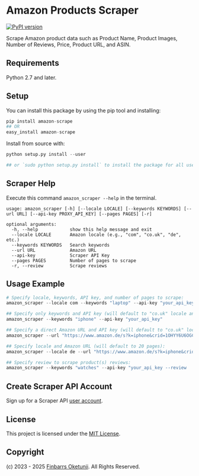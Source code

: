 # Amazon Products Scraper

[![PyPI version](https://badge.fury.io/py/amazon-scrape.svg)](https://badge.fury.io/py/amazon-scrape)

Scrape Amazon product data such as Product Name, Product Images, Number of Reviews, Price, Product URL, and ASIN.

## Requirements

Python 2.7 and later.

## Setup

You can install this package by using the pip tool and installing:

```python
pip install amazon-scrape
## OR
easy_install amazon-scrape
```

Install from source with:

```python
python setup.py install --user

## or `sudo python setup.py install` to install the package for all users
```

## Scraper Help
Execute this command `amazon_scraper --help` in the terminal.

```text
usage: amazon_scraper [-h] [--locale LOCALE] [--keywords KEYWORDS] [--url URL] [--api-key PROXY_API_KEY] [--pages PAGES] [-r]

optional arguments:
  -h, --help            show this help message and exit
  --locale LOCALE       Amazon locale (e.g., "com", "co.uk", "de", etc.)
  --keywords KEYWORDS   Search keywords
  --url URL             Amazon URL
  --api-key             Scraper API Key
  --pages PAGES         Number of pages to scrape
  -r, --review          Scrape reviews
```

## Usage Example

```python
# Specify locale, keywords, API key, and number of pages to scrape:
amazon_scraper --locale com --keywords "laptop" --api-key "your_api_key" --pages 10

## Specify only keywords and API key (will default to "co.uk" locale and 20 pages):
amazon_scraper --keywords "iphone" --api-key "your_api_key"

## Specify a direct Amazon URL and API key (will default to "co.uk" locale and 20 pages):
amazon_scraper --url "https://www.amazon.de/s?k=iphone&crid=1OHYY6U6OGCK5&sprefix=ipho%2Caps%2C335&ref=nb_sb_noss_2" --api-key "your_api_key"

## Specify locale and Amazon URL (will default to 20 pages):
amazon_scraper --locale de --url "https://www.amazon.de/s?k=iphone&crid=1OHYY6U6OGCK5&sprefix=ipho%2Caps%2C335&ref=nb_sb_noss_2" --api-key "your_api_key"

## Specify review to scrape product(s) reviews:
amazon_scraper --keywords "watches" --api-key "your_api_key --review
```

## Create Scraper API Account

Sign up for a Scraper API [user account](https://www.scraperapi.com/?fp_ref=finbarrs11).


## License

This project is licensed under the [MIT License](./LICENSE).


## Copyright

(c) 2023 - 2025 [Finbarrs Oketunji](https://finbarrs.eu). All Rights Reserved.
